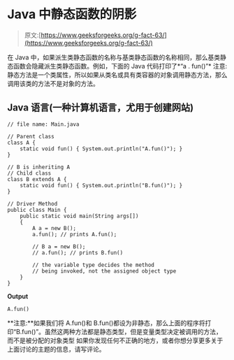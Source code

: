 # Java 中静态函数的阴影

> 原文:[https://www.geeksforgeeks.org/g-fact-63/](https://www.geeksforgeeks.org/g-fact-63/)

在 Java 中，如果派生类静态函数的名称与基类静态函数的名称相同，那么基类静态函数会隐藏派生类静态函数。例如，下面的 Java 代码打印了*“a . fun()”*
注意:静态方法是一个类属性，所以如果从类名或具有类容器的对象调用静态方法，那么调用该类的方法不是对象的方法。

## Java 语言(一种计算机语言，尤用于创建网站)

```
// file name: Main.java

// Parent class
class A {
    static void fun() { System.out.println("A.fun()"); }
}

// B is inheriting A
// Child class
class B extends A {
    static void fun() { System.out.println("B.fun()"); }
}

// Driver Method
public class Main {
    public static void main(String args[])
    {
        A a = new B();
        a.fun(); // prints A.fun();

        // B a = new B();
        // a.fun(); // prints B.fun()

        // the variable type decides the method
        // being invoked, not the assigned object type
    }
}
```

**Output**

```
A.fun()

```

**注意:**如果我们将 A.fun()和 B.fun()都设为非静态，那么上面的程序将打印“B.fun()”。虽然这两种方法都是静态类型，但是变量类型决定被调用的方法，而不是被分配的对象类型
如果你发现任何不正确的地方，或者你想分享更多关于上面讨论的主题的信息，请写评论。